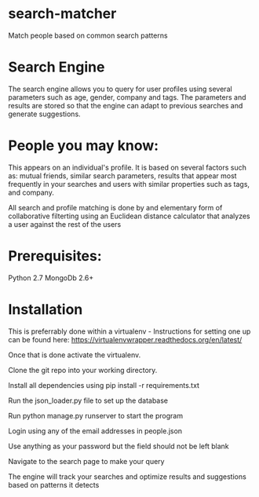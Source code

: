 # search-matcher
Match people based on common search patterns

# Search Engine
The search engine allows you to query for user profiles using several parameters such as age, gender, company and tags. The parameters and results are stored so that the engine can adapt to previous searches and generate suggestions.


# People you may know:
This appears on an individual's profile. It is based on several factors such as: mutual friends, similar search parameters, results that appear most frequently in your searches and users with similar properties such as tags, and company.

All search and profile matching is done by and elementary form of collaborative filterting using an Euclidean distance calculator that analyzes a user against the rest of the users


# Prerequisites:

Python 2.7
MongoDb 2.6+

# Installation
This is preferrably done within a virtualenv - Instructions for setting one up can be found here: https://virtualenvwrapper.readthedocs.org/en/latest/

Once that is done activate the virtualenv. 

Clone the git repo into your working directory. 

Install all dependencies using pip install -r requirements.txt 

Run the json_loader.py file to set up the database

Run python manage.py runserver to start the program

Login using any of the email addresses in people.json

Use anything as your password but the field should not be left blank

Navigate to the search page to make your query

The engine will track your searches and optimize results and suggestions based on patterns it detects
